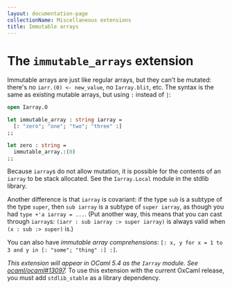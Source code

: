 ```yaml
---
layout: documentation-page
collectionName: Miscellaneous extensions
title: Immutable arrays
---
```


# The `immutable_arrays` extension

Immutable arrays are just like regular arrays, but they can't be
mutated: there's no `iarr.(0) <- new_value`, no `Iarray.blit`, etc.
The syntax is the same as existing mutable arrays, but using `:` instead
of `|`:

```ocaml
open Iarray.O

let immutable_array : string iarray =
  [: "zero"; "one"; "two"; "three" :]
;;

let zero : string =
  immutable_array.:(0)
;;
```

Because `iarray`s do not allow mutation, it is possible for the contents of an
`iarray` to be stack allocated. See the `Iarray.Local` module in the stdlib
library.

Another difference is that `iarray` is covariant: if the type `sub` is a subtype of the
type `super`, then `sub iarray` is a subtype of `super iarray`, as though you had `type
+'a iarray = ...`.  (Put another way, this means that you can cast through `iarray`s:
`(iarr : sub iarray :> super iarray)` is always valid when `(x : sub :> super)` is.)

You can also have *immutable array comprehensions*: `[: x, y for x = 1
to 3 and y in [: "some"; "thing" :] :]`.

*This extension will appear in OCaml 5.4 as the `Iarray` module. See
[ocaml/ocaml#13097](https://github.com/ocaml/ocaml/pull/13097).* To use this
extension with the current OxCaml release, you must add `stdlib_stable` as a
library dependency.
